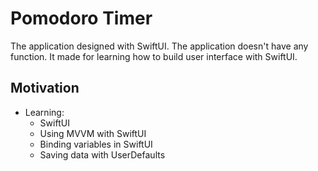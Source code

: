 # Pomodoro Timer

The application designed with SwiftUI. The application doesn't have any function. It made for learning how to build user interface with SwiftUI.

## Motivation

* Learning:
    * SwiftUI
    * Using MVVM with SwiftUI
    * Binding variables in SwiftUI
    * Saving data with UserDefaults
   
